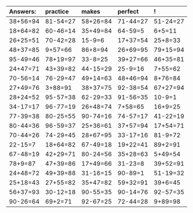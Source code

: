 | Answers: | practice | makes | perfect | ! |
| :--- | :--- | :--- | :--- | :--- |
| 38+56=94 | 81-54=27 | 58+26=84 | 71-44=27 | 51-24=27 | 
| 18+64=82 | 60-46=14 | 35+49=84 | 64-59=5 | 6+5=11 | 
| 26+25=51 | 70-42=28 | 15-9=6 | 17+37=54 | 25+8=33 | 
| 48+37=85 | 9+57=66 | 86+8=94 | 26+69=95 | 79+15=94 | 
| 95-49=46 | 78+19=97 | 33-8=25 | 39+27=66 | 46+35=81 | 
| 24+47=71 | 43+39=82 | 44-15=29 | 25-9=16 | 7+55=62 | 
| 70-56=14 | 76-29=47 | 49+14=63 | 48+46=94 | 8+76=84 | 
| 27+49=76 | 3+88=91 | 38+37=75 | 92-38=54 | 67+27=94 | 
| 28+24=52 | 95-57=38 | 62-29=33 | 91-56=35 | 10-9=1 | 
| 34-17=17 | 96-77=19 | 26+48=74 | 7+58=65 | 16+9=25 | 
| 77-39=38 | 80-25=55 | 90-74=16 | 74-57=17 | 41-22=19 | 
| 80-44=36 | 96-59=37 | 25+36=61 | 37+57=94 | 17+54=71 | 
| 70-44=26 | 74-29=45 | 28+67=95 | 33-17=16 | 81-9=72 | 
| 22-15=7 | 18+64=82 | 67-49=18 | 19+22=41 | 89+2=91 | 
| 67-48=19 | 42+29=71 | 80-24=56 | 35+28=63 | 5+49=54 | 
| 78+9=87 | 47+39=86 | 17+49=66 | 31-23=8 | 39+52=91 | 
| 24+48=72 | 49+39=88 | 31-16=15 | 90-89=1 | 51-19=32 | 
| 25+18=43 | 27+55=82 | 35+47=82 | 59+32=91 | 39+6=45 | 
| 56+37=93 | 30-12=18 | 90-55=35 | 90-14=76 | 92-57=35 | 
| 90-26=64 | 69+2=71 | 92-67=25 | 72-44=28 | 9+89=98 | 

